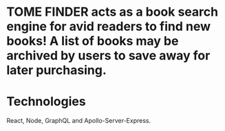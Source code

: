 # TOME FINDER acts as a book search engine for avid readers to find new books! A list of books may be archived by users to save away for later purchasing.

# Technologies
React, Node, GraphQL and Apollo-Server-Express. 

